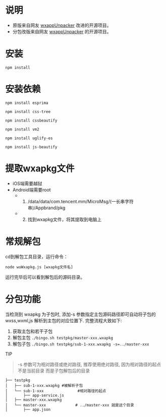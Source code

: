 
# 说明
- 原版来自网友 [wxappUnpacker](https://github.com/qwerty472123/wxappUnpacker "wxappUnpacker") 改进的开源项目。
- 分包改版来自网友 [wxappUnpacker](https://github.com/xuedingmiaojun/wxappUnpacker "wxappUnpacker") 的开源项目。

# 安装
```
npm install
```

# 安装依赖
```
npm install esprima
    
npm install css-tree
    
npm install cssbeautify
    
npm install vm2
    
npm install uglify-es
    
npm install js-beautify
```

# 提取wxapkg文件
+ iOS端需要越狱
+ Android端需要root
  - 1. /data/data/com.tencent.mm/MicroMsg/(一长串字符串)/Appbrand/pkg
  - 2. 找到wxapkg文件，将其提取到电脑上

# 常规解包
cd到解包工具目录，运行命令：

```
node wuWxapkg.js [wxapkg文件名]
```
运行完毕后可以看到解包后的源码目录。


# 分包功能

当检测到 wxapkg 为子包时, 添加-s 参数指定主包源码路径即可自动将子包的 wxss,wxml,js 解析到主包的对应位置下. 完整流程大致如下: 
1. 获取主包和若干子包
2. 解包主包 `./bingo.sh testpkg/master-xxx.wxapkg`
3. 解包子包 `./bingo.sh testpkg/sub-1-xxx.wxapkg -s=../master-xxx`

TIP
> -s 参数可为相对路径或绝对路径, 推荐使用绝对路径, 因为相对路径的起点不是当前目录 而是子包解包后的目录

```
├── testpkg
│   ├── sub-1-xxx.wxapkg #被解析子包
│   └── sub-1-xxx               #相对路径的起点
│       ├── app-service.js
│   ├── master-xxx.wxapkg
│   └── master-xxx             # ../master-xxx 就是这个目录
│       ├── app.json
```
